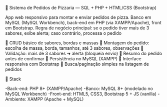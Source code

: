 🍕 Sistema de Pedidos de Pizzaria — SQL + PHP + HTML/CSS (Bootstrap)

App web responsivo para montar e enviar pedidos de pizza. Banco em MySQL (MySQL Workbench), back-end em PHP (via XAMPP/Apache), front em Bootstrap.
Regra de negócio principal: se o pedido tiver mais de 3 sabores, exibe alerta; caso contrário, processa o pedido

🧱 CRUD básico de sabores, bordas e massas
🧩 Montagem do pedido: escolha de massa, borda, tamanhos, até 3 sabores, observações
🚨 Validação: mais de 3 sabores ➜ alerta (bloqueia envio)
🧾 Resumo do pedido antes de confirmar
💾 Persistência no MySQL (XAMPP)
📱 Interface responsiva com Bootstrap
🔎 Busca/paginação simples na listagem de pedidos

🧰 Stack

-Back-end: PHP 8+ (XAMPP/Apache)
-Banco: MySQL 8+ (modelado no MySQL Workbench)
-Front-end: HTML5, CSS3, Bootstrap 5 + JS (vanilla)
-Ambiente: XAMPP (Apache + MySQL)
